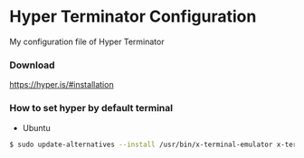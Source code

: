 # Hyper Terminator Configuration

My configuration file of Hyper Terminator

### Download

https://hyper.is/#installation

### How to set hyper by default terminal

* Ubuntu
```bash
$ sudo update-alternatives --install /usr/bin/x-terminal-emulator x-terminal-emulator /opt/Hyper/hyper 50
```
